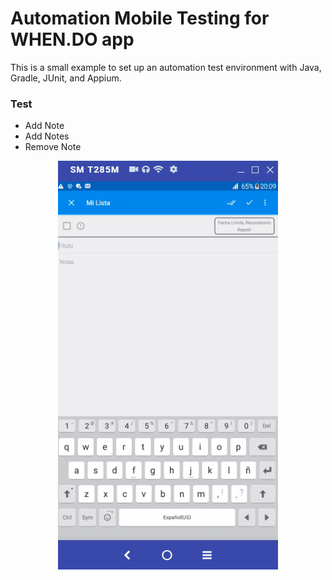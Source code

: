 # Automation Mobile Testing for WHEN.DO app
This is a small example to set up an automation test environment with Java, Gradle, JUnit,  and Appium.

### Test
- Add Note
- Add Notes
- Remove Note


<p align="center">
  <img src="TestRunning.gif">
</p>
